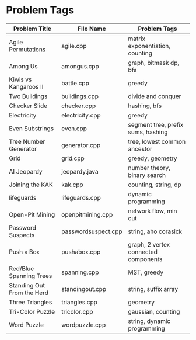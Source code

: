 # Problem Tags

| Problem Title | File Name | Problem Tags |
| ------------- | --------- | ------------ |
| Agile Permutations | agile.cpp | matrix exponentiation, counting |
| Among Us | amongus.cpp | graph, bitmask dp, bfs |
| Kiwis vs Kangaroos II | battle.cpp | greedy |
| Two Buildings | buildings.cpp | divide and conquer |
| Checker Slide | checker.cpp | hashing, bfs |
| Electricity | electricity.cpp | greedy |
| Even Substrings | even.cpp | segment tree, prefix sums, hashing |
| Tree Number Generator | generator.cpp | tree, lowest common ancestor |
| Grid | grid.cpp | greedy, geometry |
| AI Jeopardy | jeopardy.java | number theory, binary search |
| Joining the KAK | kak.cpp | counting, string, dp |
| lifeguards    | lifeguards.cpp | dynamic programming |
| Open-Pit Mining | openpitmining.cpp | network flow, min cut |
| Password Suspects | passwordsuspect.cpp | string, aho corasick |
| Push a Box | pushabox.cpp | graph, 2 vertex connected components |
| Red/Blue Spanning Trees | spanning.cpp | MST, greedy |
| Standing Out From the Herd  | standingout.cpp | string, suffix array |
| Three Triangles | triangles.cpp | geometry |
| Tri-Color Puzzle | tricolor.cpp | gaussian, counting |
| Word Puzzle | wordpuzzle.cpp | string, dynamic programming |